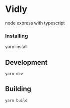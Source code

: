 # Vidly

node express with typescript

### Installing

yarn install

## Development

```yarn dev```

## Building

```yarn build```
